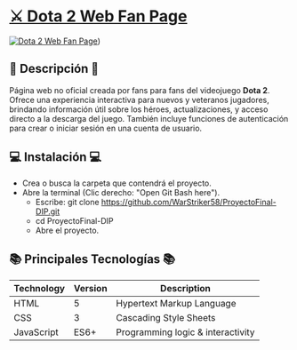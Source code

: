 # [⚔️ Dota 2 Web Fan Page](https://warstriker58.github.io/ProyectoFinal-DIP/)

[![Dota 2 Web Fan Page](https://shared.fastly.steamstatic.com/store_item_assets/steam/apps/570/capsule_616x353.jpg?t=1748018387)](https://warstriker58.github.io/ProyectoFinal-DIP/))

## 📜 Descripción 📜
Página web no oficial creada por fans para fans del videojuego **Dota 2**. Ofrece una experiencia interactiva para nuevos y veteranos jugadores, brindando información útil sobre los héroes, actualizaciones, y acceso directo a la descarga del juego. También incluye funciones de autenticación para crear o iniciar sesión en una cuenta de usuario.

## 💻 Instalación 💻
- Crea o busca la carpeta que contendrá el proyecto.
- Abre la terminal (Clic derecho: "Open Git Bash here").
  - Escribe: git clone https://github.com/WarStriker58/ProyectoFinal-DIP.git
  - cd ProyectoFinal-DIP
  - Abre el proyecto.

## 📚 Principales Tecnologías 📚
| Technology | Version | Description                      |
| ---------- | ------- | ---------------------------------|
| HTML       | 5       | Hypertext Markup Language        |
| CSS        | 3       | Cascading Style Sheets           |
| JavaScript | ES6+    | Programming logic & interactivity|